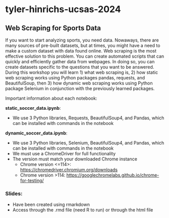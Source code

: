 # tyler-hinrichs-ucsas-2024

## Web Scraping for Sports Data

If you want to start analyzing sports, you need data. Nowaways, there are many sources of pre-built datasets, but at times, you might have a need to make a custom dataset with data found online. Web scraping is the most effective solution to this problem. You can create automated scripts that can quickly and efficiently gather data from webpages. In doing so, you can create datasets specific to the questions that you want to be answered. During this workshop you will learn 1) what web scraping is, 2) how static web scraping works using Python packages pandas, requests, and BeautifulSoup, then 3) how dynamic web scraping works using Python package Selenium in conjunction with the previously learned packages.

Important information about each notebook:

**static_soccer_data.ipynb**:
- We use 3 Python libraries, Requests, BeautifulSoup4, and Pandas, which can be installed with commands in the notebook

**dynamic_soccer_data.ipynb**:
- We use 3 Python libraries, Selenium, BeautifulSoup4, and Pandas, which can be installed with commands in the notebook
- We must use a ChromeDriver for full functionality
- The version must match your downloaded Chrome instance
  - Chrome version <=114>: https://chromedriver.chromium.org/downloads
  - Chrome version >114: https://googlechromelabs.github.io/chrome-for-testing/

### Slides:
- Have been created using rmarkdown
- Access through the .rmd file (need R to run) or through the html file
